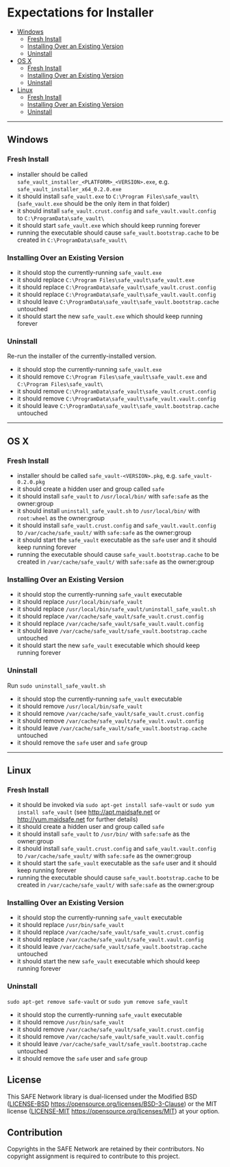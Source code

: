 # Expectations for Installer

- [Windows](#windows)
  - [Fresh Install](#fresh-install)
  - [Installing Over an Existing Version](#installing-over-an-existing-version)
  - [Uninstall](#uninstall)
- [OS X](#os-x)
  - [Fresh Install](#fresh-install-1)
  - [Installing Over an Existing Version](#installing-over-an-existing-version-1)
  - [Uninstall](#uninstall-1)
- [Linux](#linux)
  - [Fresh Install](#fresh-install-2)
  - [Installing Over an Existing Version](#installing-over-an-existing-version-2)
  - [Uninstall](#uninstall-2)

----------------------------------------------------------------------------------------------------

## Windows

### Fresh Install

- installer should be called `safe_vault_installer_<PLATFORM>_<VERSION>.exe`, e.g. `safe_vault_installer_x64_0.2.0.exe`
- it should install `safe_vault.exe` to `C:\Program Files\safe_vault\` (`safe_vault.exe` should be the only item in that folder)
- it should install `safe_vault.crust.config` and `safe_vault.vault.config` to `C:\ProgramData\safe_vault\`
- it should start `safe_vault.exe` which should keep running forever
- running the executable should cause `safe_vault.bootstrap.cache` to be created in `C:\ProgramData\safe_vault\`

### Installing Over an Existing Version

- it should stop the currently-running `safe_vault.exe`
- it should replace `C:\Program Files\safe_vault\safe_vault.exe`
- it should replace `C:\ProgramData\safe_vault\safe_vault.crust.config`
- it should replace `C:\ProgramData\safe_vault\safe_vault.vault.config`
- it should leave `C:\ProgramData\safe_vault\safe_vault.bootstrap.cache` untouched
- it should start the new `safe_vault.exe` which should keep running forever

### Uninstall

Re-run the installer of the currently-installed version.

- it should stop the currently-running `safe_vault.exe`
- it should remove `C:\Program Files\safe_vault\safe_vault.exe` and `C:\Program Files\safe_vault\`
- it should remove `C:\ProgramData\safe_vault\safe_vault.crust.config`
- it should remove `C:\ProgramData\safe_vault\safe_vault.vault.config`
- it should leave `C:\ProgramData\safe_vault\safe_vault.bootstrap.cache` untouched

----------------------------------------------------------------------------------------------------

## OS X

### Fresh Install

- installer should be called `safe_vault-<VERSION>.pkg`, e.g. `safe_vault-0.2.0.pkg`
- it should create a hidden user and group called `safe`
- it should install `safe_vault` to `/usr/local/bin/` with `safe:safe` as the owner:group
- it should install `uninstall_safe_vault.sh` to `/usr/local/bin/` with `root:wheel` as the owner:group
- it should install `safe_vault.crust.config` and `safe_vault.vault.config` to `/var/cache/safe_vault/` with `safe:safe` as the owner:group
- it should start the `safe_vault` executable as the `safe` user and it should keep running forever
- running the executable should cause `safe_vault.bootstrap.cache` to be created in `/var/cache/safe_vault/` with `safe:safe` as the owner:group

### Installing Over an Existing Version

- it should stop the currently-running `safe_vault` executable
- it should replace `/usr/local/bin/safe_vault`
- it should replace `/usr/local/bin/safe_vault/uninstall_safe_vault.sh`
- it should replace `/var/cache/safe_vault/safe_vault.crust.config`
- it should replace `/var/cache/safe_vault/safe_vault.vault.config`
- it should leave `/var/cache/safe_vault/safe_vault.bootstrap.cache` untouched
- it should start the new `safe_vault` executable which should keep running forever

### Uninstall

Run `sudo uninstall_safe_vault.sh`

- it should stop the currently-running `safe_vault` executable
- it should remove `/usr/local/bin/safe_vault`
- it should remove `/var/cache/safe_vault/safe_vault.crust.config`
- it should remove `/var/cache/safe_vault/safe_vault.vault.config`
- it should leave `/var/cache/safe_vault/safe_vault.bootstrap.cache` untouched
- it should remove the `safe` user and `safe` group

----------------------------------------------------------------------------------------------------

## Linux

### Fresh Install

- it should be invoked via `sudo apt-get install safe-vault` or `sudo yum install safe_vault` (see http://apt.maidsafe.net or http://yum.maidsafe.net for further details)
- it should create a hidden user and group called `safe`
- it should install `safe_vault` to `/usr/bin/` with `safe:safe` as the owner:group
- it should install `safe_vault.crust.config` and `safe_vault.vault.config` to `/var/cache/safe_vault/` with `safe:safe` as the owner:group
- it should start the `safe_vault` executable as the `safe` user and it should keep running forever
- running the executable should cause `safe_vault.bootstrap.cache` to be created in `/var/cache/safe_vault/` with `safe:safe` as the owner:group

### Installing Over an Existing Version

- it should stop the currently-running `safe_vault` executable
- it should replace `/usr/bin/safe_vault`
- it should replace `/var/cache/safe_vault/safe_vault.crust.config`
- it should replace `/var/cache/safe_vault/safe_vault.vault.config`
- it should leave `/var/cache/safe_vault/safe_vault.bootstrap.cache` untouched
- it should start the new `safe_vault` executable which should keep running forever

### Uninstall

`sudo apt-get remove safe-vault` or `sudo yum remove safe_vault`

- it should stop the currently-running `safe_vault` executable
- it should remove `/usr/bin/safe_vault`
- it should remove `/var/cache/safe_vault/safe_vault.crust.config`
- it should remove `/var/cache/safe_vault/safe_vault.vault.config`
- it should leave `/var/cache/safe_vault/safe_vault.bootstrap.cache` untouched
- it should remove the `safe` user and `safe` group

## License

This SAFE Network library is dual-licensed under the Modified BSD ([LICENSE-BSD](LICENSE-BSD) https://opensource.org/licenses/BSD-3-Clause) or the MIT license ([LICENSE-MIT](LICENSE-MIT) https://opensource.org/licenses/MIT) at your option.

## Contribution

Copyrights in the SAFE Network are retained by their contributors. No copyright assignment is required to contribute to this project.
